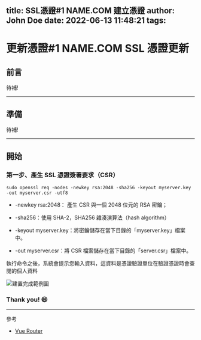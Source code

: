 title: SSL憑證#1 NAME.COM 建立憑證
author: John Doe
date: 2022-06-13 11:48:21
tags:
---
# 更新憑證#1 NAME.COM SSL 憑證更新


## 前言

待補!

---

## 準備

待補!

---

## 開始

### 第一步、產生 SSL 憑證簽署要求（CSR）

```Linux=
sudo openssl req -nodes -newkey rsa:2048 -sha256 -keyout myserver.key -out myserver.csr -utf8
```

* -newkey rsa:2048： 產生 CSR 與一個 2048 位元的 RSA 密鑰；

* -sha256：使用 SHA-2，SHA256 雜湊演算法（hash algorithm）

* -keyout myserver.key：將密鑰儲存在當下目錄的「myserver.key」檔案中。

* -out myserver.csr：將 CSR 檔案儲存在當下目錄的「server.csr」檔案中。

執行命令之後，系統會提示您輸入資料，這資料是憑證驗證單位在驗證憑證時會查閱的個人資料

![建置完成範例圖](1651734577669_2.jpg)


### Thank you! :smile:
---

參考

- [Vue Router](https://router.vuejs.org/guide/essentials/history-mode.html)
